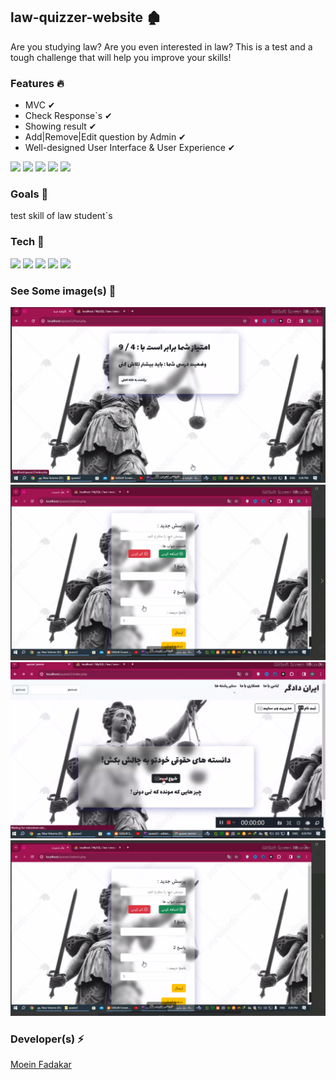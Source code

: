 <h2>law-quizzer-website  🏚 </h2>

<p>
Are you studying law? Are you even interested in law? This is a test and a tough challenge that will help you improve your skills!
</p>

<h3>Features 🔥</h3>

* MVC ✔
* Check Response`s ✔
* Showing result ✔
* Add|Remove|Edit question by Admin ✔
* Well-designed User Interface & User Experience  ✔


<p>
<img  src="https://img.shields.io/badge/-HTML5-333333?style=flat&logo=HTML5" >
<img  src="https://img.shields.io/badge/-CSS-333333?style=flat&logo=CSS3&logoColor=1572B6" >
<img  src="https://img.shields.io/badge/-JavaScript-333333?style=flat&logo=javascript" >
<img  src="https://img.shields.io/badge/-Bootstrap-333333?style=flat&logo=bootstrap" >
<img  src="https://img.shields.io/badge/-php-333333?style=flat&logo=php" >
</p>

<h3>Goals  🎯</h3>

<p>test skill of law student`s </p>

<h3>Tech 🚀</h3>

<p>
<img  src="https://img.shields.io/badge/-HTML5-333333?style=flat&logo=HTML5" >
<img  src="https://img.shields.io/badge/-CSS-333333?style=flat&logo=CSS3&logoColor=1572B6" >
<img  src="https://img.shields.io/badge/-JavaScript-333333?style=flat&logo=javascript" >
<img  src="https://img.shields.io/badge/-Bootstrap-333333?style=flat&logo=bootstrap" >
<img  src="https://img.shields.io/badge/-php-333333?style=flat&logo=php" >
</p>


<h3>See Some image(s) 📸</h3>

<img  src="screenshots/result.png" >
<img  src="screenshots/addQuestions.png">
<img  src="screenshots/home-quizer.png">
<img  src="screenshots/addQuestions.png">



<h3>Developer(s) ⚡ </h3>
<a href="https://www.GitHub.com/moeinfadakar">Moein Fadakar</a>

